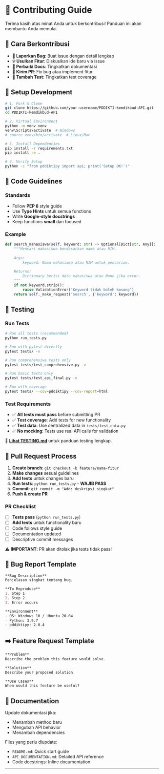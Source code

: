 # 🤝 Contributing Guide

Terima kasih atas minat Anda untuk berkontribusi! Panduan ini akan membantu Anda memulai.

## 🎯 Cara Berkontribusi

- **🐛 Laporkan Bug**: Buat issue dengan detail lengkap
- **💡 Usulkan Fitur**: Diskusikan ide baru via issue
- **📖 Perbaiki Docs**: Tingkatkan dokumentasi  
- **🔧 Kirim PR**: Fix bug atau implement fitur
- **🧪 Tambah Test**: Tingkatkan test coverage

## 🔧 Setup Development

```bash
# 1. Fork & Clone
git clone https://github.com/your-username/PDDIKTI-kemdikbud-API.git
cd PDDIKTI-kemdikbud-API

# 2. Virtual Environment
python -m venv venv
venv\Scripts\activate  # Windows
# source venv/bin/activate  # Linux/Mac

# 3. Install Dependencies
pip install -r requirements.txt
pip install -e .

# 4. Verify Setup
python -c "from pddiktipy import api; print('Setup OK!')"
```

## 📝 Code Guidelines

### Standards
- Follow **PEP 8** style guide
- Use **Type Hints** untuk semua functions
- Write **Google-style docstrings**
- Keep functions **small** dan focused

### Example
```python
def search_mahasiswa(self, keyword: str) -> Optional[Dict[str, Any]]:
    """Mencari mahasiswa berdasarkan nama atau NIM.
    
    Args:
        keyword: Nama mahasiswa atau NIM untuk pencarian.
        
    Returns:
        Dictionary berisi data mahasiswa atau None jika error.
    """
    if not keyword.strip():
        raise ValidationError("Keyword tidak boleh kosong")
    return self._make_request('search', {'keyword': keyword})
```

## 🧪 Testing

### Run Tests

```bash
# Run all tests (recommended)
python run_tests.py

# Run with pytest directly
pytest tests/ -v

# Run comprehensive tests only
pytest tests/test_comprehensive.py -v

# Run basic tests only
pytest tests/test_api_final.py -v

# Run with coverage
pytest tests/ --cov=pddiktipy --cov-report=html
```

### Test Requirements
- ✅ **All tests must pass** before submitting PR
- ✅ **Test coverage**: Add tests for new functionality
- ✅ **Test data**: Use centralized data in `tests/test_data.py`
- ✅ **No mocking**: Tests use real API calls for validation

📖 **[Lihat TESTING.md](TESTING.md)** untuk panduan testing lengkap.

## 🔄 Pull Request Process

1. **Create branch**: `git checkout -b feature/nama-fitur`
2. **Make changes** sesuai guidelines
3. **Add tests** untuk changes baru
4. **Run tests**: `python run_tests.py` - **WAJIB PASS**
5. **Commit**: `git commit -m "Add: deskripsi singkat"`
6. **Push & create PR**

### PR Checklist
- [ ] **Tests pass** (`python run_tests.py`)
- [ ] **Add tests** untuk functionality baru
- [ ] Code follows style guide
- [ ] Documentation updated
- [ ] Descriptive commit messages

⚠️ **IMPORTANT**: PR akan ditolak jika tests tidak pass!

## 🐛 Bug Report Template

```markdown
**Bug Description**
Penjelasan singkat tentang bug.

**To Reproduce**
1. Step 1
2. Step 2
3. Error occurs

**Environment**
- OS: Windows 10 / Ubuntu 20.04
- Python: 3.9.7
- pddiktipy: 2.0.4
```

## ➡️ Feature Request Template

```markdown
**Problem**
Describe the problem this feature would solve.

**Solution**
Describe your proposed solution.

**Use Cases**
When would this feature be useful?
```

## 📖 Documentation

Update dokumentasi jika:
- Menambah method baru
- Mengubah API behavior
- Menambah dependencies

Files yang perlu diupdate:
- `README.md`: Quick start guide
- `API_DOCUMENTATION.md`: Detailed API reference
- Code docstrings: Inline documentation

---